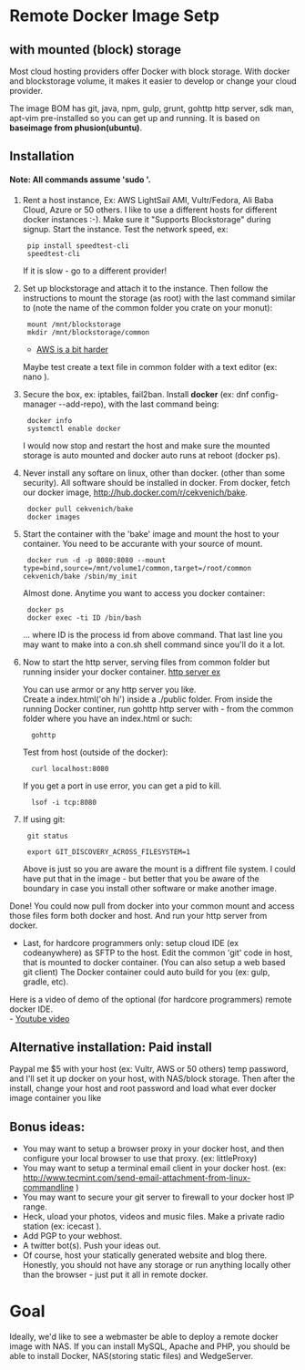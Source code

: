 # Remote Docker Image Setp
## with mounted (block) storage 


Most cloud hosting providers offer Docker with block storage. With docker and blockstorage volume, it makes it easier to develop or change your cloud provider. 

The image BOM has git, java, npm, gulp, grunt, gohttp http server, sdk man, apt-vim pre-installed so you can get up and running. It is based on __baseimage from phusion(ubuntu)__.


## Installation 

#### Note: All commands assume 'sudo '.

1. Rent a host instance, Ex: AWS LightSail AMI, Vultr/Fedora, Ali Baba Cloud, Azure or 50 others. I like to use a different hosts for different docker instances :-). Make sure it "Supports Blockstorage" during signup. Start the instance. Test the network speed, ex:

		pip install speedtest-cli
		speedtest-cli

	If it is slow - go to a different provider!

2. Set up blockstorage and attach it to the instance. Then follow the instructions to mount the storage (as root) with the last command similar to (note the name of the common folder you crate on your monut):

		mount /mnt/blockstorage
		mkdir /mnt/blockstorage/common
		
	- [AWS is a bit harder](http://archive.is/hehgz) 
	
	Maybe test create a text file in common folder with a text editor (ex: nano ).
	
2. Secure the box, ex: iptables, fail2ban. Install __docker__ (ex: dnf config-manager
    --add-repo), with the last command being:

		docker info
		systemctl enable docker

	I would now stop and restart the host and make sure the mounted storage is auto mounted and docker auto runs at reboot (docker ps).

1. Never install any softare on linux, other than docker. (other than some security). All software should be installed in docker. From docker, fetch our docker image, http://hub.docker.com/r/cekvenich/bake. 

		docker pull cekvenich/bake
		docker images


3. Start the container with the 'bake' image and mount the host to your container. You need to be accurante with your source of mount.

		docker run -d -p 8080:8080 --mount type=bind,source=/mnt/volume1/common,target=/root/common cekvenich/bake /sbin/my_init

	Almost done. Anytime you want to access you docker container:
	
		docker ps
	    docker exec -ti ID /bin/bash
	
	... where ID is the process id from above command. That last line you may want to make into a con.sh shell command since you'll do it a lot.

4. Now to start the http server, serving files from common folder but running insider your docker container.
	[http server ex](https://github.com/itang/gohttp) 
	
	You can use armor or any http server you like. 	    
	Create a index.html('oh hi') inside a ./public folder. From inside the running Docker continer, run gohttp http server with - from the common folder where you have an index.html or such:
	
	     gohttp

	Test from host (outside of the docker):

	     curl localhost:8080
	    
	 If you get a port in use error, you can get a pid to kill.
	 
		 lsof -i tcp:8080

5. If using git:

		git status
		
		export GIT_DISCOVERY_ACROSS_FILESYSTEM=1

	Above is just so you are aware the mount is a diffrent file system. I could have put that in the image - but better that you be aware of the boundary in case you install other software or make another image.

Done!
You could now pull from docker into your common mount and access those files form both docker and host. And run your http server from docker. 

- Last, for hardcore programmers only: setup cloud IDE (ex codeanywhere)  as SFTP to the host. Edit the common 'git' code in host, that is mounted to docker container.  (You can also setup a web based git client)
The Docker container could auto build for you (ex: gulp, gradle, etc). 
   
      
Here is a video of demo of the optional (for hardcore programmers) remote docker IDE.     
	- [Youtube video](http://youtu.be/0BkUom01XVc)


 

## Alternative installation: Paid install
Paypal me $5 with your host (ex: Vultr, AWS or 50 others) temp password, and I'll set it up docker on your host, with NAS/block storage.
Then after the install, change your host and root password and load what ever docker image container you like


## Bonus ideas: 

- You may want to setup a browser proxy in your docker host, and then configure your local browser to use that proxy. (ex: littleProxy)
- You may want to setup a terminal email client in your docker host.  (ex: http://www.tecmint.com/send-email-attachment-from-linux-commandline )
- You may want to secure your git server to firewall to your docker host IP range. 
- Heck, uload your photos, videos and music files. Make a private radio station (ex: icecast ).
- Add PGP to your webhost.
- A twitter bot(s). Push your ideas out.
- Of course, host your statically generated website and blog there.
Honestly, you should not have any storage or run anything locally other than the browser - just put it all in remote docker.


# Goal
Ideally, we'd like to see a webmaster be able to deploy a remote docker image with NAS. If you can install MySQL, Apache and PHP, you should be able to install Docker, NAS(storing static files) and WedgeServer.